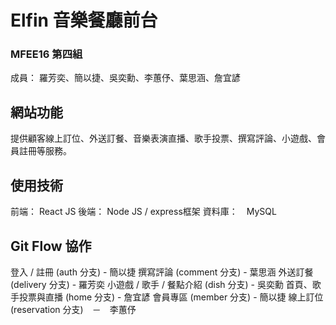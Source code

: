 # Elfin 音樂餐廳前台 
### MFEE16 第四組
成員： 羅芳奕、簡以捷、吳奕勳、李蕙伃、葉思涵、詹宜諺
  
  
## 網站功能
提供顧客線上訂位、外送訂餐、音樂表演直播、歌手投票、撰寫評論、小遊戲、會員註冊等服務。
  
  
## 使用技術
前端： React JS
後端： Node JS / express框架
資料庫：　MySQL

## Git Flow 協作
登入 / 註冊 (auth 分支) - 簡以捷
撰寫評論 (comment 分支) - 葉思涵
外送訂餐 (delivery 分支) - 羅芳奕
小遊戲 / 歌手 / 餐點介紹 (dish 分支) - 吳奕勳
首頁、歌手投票與直播 (home 分支) - 詹宜諺
會員專區 (member 分支) - 簡以捷
線上訂位 (reservation 分支)　－　李蕙伃

